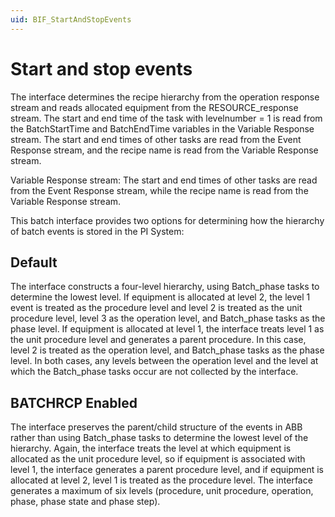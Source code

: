 ```yaml
---
uid: BIF_StartAndStopEvents
---
```


# Start and stop events

<!-- Customized for ABB 800xA -->

The interface determines the recipe hierarchy from the operation response stream and reads allocated equipment from the RESOURCE_response stream. The start and end time of the task with levelnumber = 1 is read from the BatchStartTime and BatchEndTime variables in the Variable Response stream. The start and end times of other tasks are read from the Event Response stream, and the recipe name is read from the Variable Response stream.

Variable Response stream: The start and end times of other tasks are read from the Event Response stream, while the recipe name is read from the Variable Response stream.

This batch interface provides two options for determining how the hierarchy of batch events is stored in the PI System:

## Default

The interface constructs a four-level hierarchy, using Batch_phase tasks to determine the lowest level. If equipment is allocated at level 2, the level 1 event is treated as the procedure level and level 2 is treated as the unit procedure level, level 3 as the operation level, and Batch_phase tasks as the phase level. If equipment is allocated at level 1, the interface treats level 1 as the unit procedure level and generates a parent procedure. In this case, level 2 is treated as the operation level, and Batch_phase tasks as the phase level. In both cases, any levels between the operation level and the level at which the Batch_phase tasks occur are not collected by the interface.

## BATCHRCP Enabled

The interface preserves the parent/child structure of the events in ABB rather than using Batch_phase tasks to determine the lowest level of the hierarchy. Again, the interface treats the level at which equipment is allocated as the unit procedure level, so if equipment is associated with level 1, the interface generates a parent procedure level, and if equipment is allocated at level 2, level 1 is treated as the procedure level. The interface generates a maximum of six levels (procedure, unit procedure, operation, phase, phase state and phase step).
